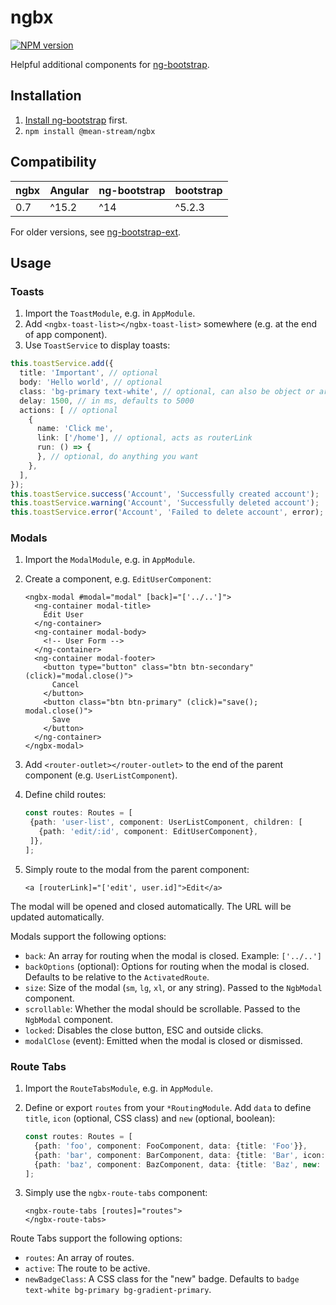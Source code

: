 # ngbx

[![NPM version](https://badge.fury.io/js/@mean-stream%2Fngbx.svg)](https://www.npmjs.com/package/@mean-stream/ngbx)

Helpful additional components for [ng-bootstrap](https://ng-bootstrap.github.io).

## Installation

1. [Install ng-bootstrap](https://ng-bootstrap.github.io/#/getting-started#installation) first.
2. `npm install @mean-stream/ngbx`

## Compatibility

| ngbx | Angular | ng-bootstrap | bootstrap |
|------|---------|--------------|-----------|
| 0.7  | ^15.2   | ^14          | ^5.2.3    |

For older versions, see [ng-bootstrap-ext](https://github.com/Clashsoft/ng-bootstrap-ext#compatibility).

## Usage

### Toasts

1. Import the `ToastModule`, e.g. in `AppModule`.
2. Add `<ngbx-toast-list></ngbx-toast-list>` somewhere (e.g. at the end of app component).
3. Use `ToastService` to display toasts:

```typescript
this.toastService.add({
  title: 'Important', // optional
  body: 'Hello world', // optional
  class: 'bg-primary text-white', // optional, can also be object or array
  delay: 1500, // in ms, defaults to 5000
  actions: [ // optional
    {
      name: 'Click me',
      link: ['/home'], // optional, acts as routerLink
      run: () => {
      }, // optional, do anything you want
    },
  ],
});
this.toastService.success('Account', 'Successfully created account');
this.toastService.warning('Account', 'Successfully deleted account');
this.toastService.error('Account', 'Failed to delete account', error);
```

### Modals

1. Import the `ModalModule`, e.g. in `AppModule`.
2. Create a component, e.g. `EditUserComponent`:

    ```angular2html
    <ngbx-modal #modal="modal" [back]="['../..']">
      <ng-container modal-title>
        Edit User
      </ng-container>
      <ng-container modal-body>
        <!-- User Form -->
      </ng-container>
      <ng-container modal-footer>
        <button type="button" class="btn btn-secondary" (click)="modal.close()">
          Cancel
        </button>
        <button class="btn btn-primary" (click)="save(); modal.close()">
          Save
        </button>
      </ng-container>
    </ngbx-modal>
    ```

3. Add `<router-outlet></router-outlet>` to the end of the parent component (e.g. `UserListComponent`).
4. Define child routes:

    ```typescript
    const routes: Routes = [
     {path: 'user-list', component: UserListComponent, children: [
       {path: 'edit/:id', component: EditUserComponent},
     ]},
    ];
    ```

5. Simply route to the modal from the parent component:

    ```angular2html
    <a [routerLink]="['edit', user.id]">Edit</a>
    ```

The modal will be opened and closed automatically.
The URL will be updated automatically.

Modals support the following options:

- `back`: An array for routing when the modal is closed. Example: `['../..']`
- `backOptions` (optional): Options for routing when the modal is closed. Defaults to be relative to the `ActivatedRoute`.
- `size`: Size of the modal (`sm`, `lg`, `xl`, or any string). Passed to the `NgbModal` component.
- `scrollable`: Whether the modal should be scrollable. Passed to the `NgbModal` component.
- `locked`: Disables the close button, ESC and outside clicks.
- `modalClose` (event): Emitted when the modal is closed or dismissed.

### Route Tabs

1. Import the `RouteTabsModule`, e.g. in `AppModule`.
2. Define or export `routes` from your `*RoutingModule`.
   Add `data` to define `title`, `icon` (optional, CSS class) and `new` (optional, boolean):

   ```typescript
   const routes: Routes = [
     {path: 'foo', component: FooComponent, data: {title: 'Foo'}},
     {path: 'bar', component: BarComponent, data: {title: 'Bar', icon: 'bi-bar-chart'}},
     {path: 'baz', component: BazComponent, data: {title: 'Baz', new: true}},
   ];
   ```

3. Simply use the `ngbx-route-tabs` component:

    ```angular2html
    <ngbx-route-tabs [routes]="routes">
    </ngbx-route-tabs>
    ```

Route Tabs support the following options:

- `routes`: An array of routes.
- `active`: The route to be active.
- `newBadgeClass`: A CSS class for the "new" badge. Defaults to `badge text-white bg-primary bg-gradient-primary`.
